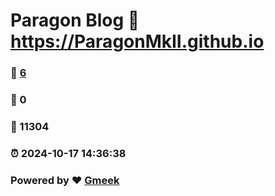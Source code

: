 # Paragon Blog :link: https://ParagonMkII.github.io 
### :page_facing_up: [6](https://ParagonMkII.github.io/tag.html) 
### :speech_balloon: 0 
### :hibiscus: 11304 
### :alarm_clock: 2024-10-17 14:36:38 
### Powered by :heart: [Gmeek](https://github.com/Meekdai/Gmeek)
